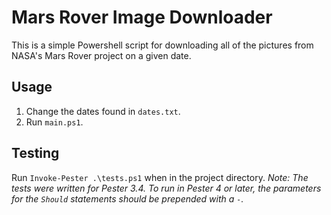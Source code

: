 # Mars Rover Image Downloader
This is a simple Powershell script for downloading all of the pictures from NASA's Mars Rover project on a given date.

## Usage
1. Change the dates found in `dates.txt`.
2. Run `main.ps1`.

## Testing
Run `Invoke-Pester .\tests.ps1` when in the project directory.
*Note: The tests were written for Pester 3.4. To run in Pester 4 or later, the parameters for the `Should` statements should be prepended with a `-`.*